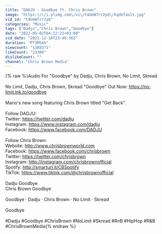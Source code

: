 ```yaml
---
title: "DADJU - Goodbye ft. Chris Brown"
image: "https:\/\/i.ytimg.com\/vi\/t4UeW7rr2yQ\/hqdefault.jpg"
vid_id: "t4UeW7rr2yQ"
categories: "Music"
tags: ["Dadju","Chris Brown","Goodbye"]
date: "2022-05-02T04:12:22+03:00"
vid_date: "2021-12-16T23:46:36Z"
duration: "PT3M54S"
viewcount: "1388371"
likeCount: "23300"
dislikeCount: ""
channel: "Chris Brown Media"
---
```

{% raw %}Audio For &quot;Goodbye&quot; by Dadju, Chris Brown, No Limit, Skread<br /><br />No Limit, Dadju, Chris Brown, Skread &quot;Goodbye&quot; Out Now: <a rel="nofollow" target="blank" href="https://no-limit.lnk.to/goodbye">https://no-limit.lnk.to/goodbye</a><br /><br />Mario's new song featuring Chris Brown titled &quot;Get Back&quot;.<br /><br />Follow DADJU:<br />Twitter: <a rel="nofollow" target="blank" href="https://twitter.com/dadju">https://twitter.com/dadju</a> <br />Instagram: <a rel="nofollow" target="blank" href="https://www.instagram.com/dadju">https://www.instagram.com/dadju</a><br />Facebook: <a rel="nofollow" target="blank" href="https://www.facebook.com/DADJU">https://www.facebook.com/DADJU</a><br /><br />Follow Chris Brown: <br />Website: <a rel="nofollow" target="blank" href="http://www.chrisbrownworld.com">http://www.chrisbrownworld.com</a><br />Facebook: <a rel="nofollow" target="blank" href="https://www.facebook.com/chrisbrown">https://www.facebook.com/chrisbrown</a><br />Twitter: <a rel="nofollow" target="blank" href="https://twitter.com/chrisbrown">https://twitter.com/chrisbrown</a> <br />Instagram: <a rel="nofollow" target="blank" href="http://instagram.com/chrisbrownofficial">http://instagram.com/chrisbrownofficial</a> <br />Spotify: <a rel="nofollow" target="blank" href="http://smarturl.it/CBSpotify">http://smarturl.it/CBSpotify</a><br />TikTok: <a rel="nofollow" target="blank" href="https://www.tiktok.com/@chrisbrownofficial">https://www.tiktok.com/@chrisbrownofficial</a><br /><br />Dadju Goodbye<br />Chris Brown Goodbye<br /><br />Goodbye · Dadju · Chris Brown · No Limit · Skread<br /><br />Goodbye<br /><br />#Dadju #Goodbye #ChrisBrown #NoLimit #Skread #RnB #HipHop #R&amp;B #ChrisBrownMedia{% endraw %}
